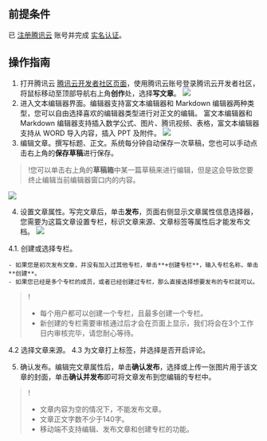 ## 前提条件

已 [注册腾讯云](https://cloud.tencent.com/document/product/378/17985) 账号并完成 [实名认证](https://cloud.tencent.com/document/product/378/3629)。

## 操作指南

1. 打开腾讯云 [腾讯云开发者社区页面](https://cloud.tencent.com/developer)，使用腾讯云账号登录腾讯云开发者社区，将鼠标移动至顶部导航右上角**创作**处，选择**写文章**。
![](https://qcloudimg.tencent-cloud.cn/raw/710f7871e687fec03a758f9fc8a0fc16.png)
2. 进入文本编辑器界面。编辑器支持富文本编辑器和 Markdown 编辑器两种类型，您可以自由选择喜欢的编辑器类型进行对正文的编辑。
   富文本编辑器和 Markdown 编辑器支持插入数学公式、图片、腾讯视频、表格，富文本编辑器支持从 WORD 导入内容，插入 PPT 及附件。
   ![](https://main.qcloudimg.com/raw/f0f931666c272dffc3130c1b89c6eb18.png)
3. 编辑文章。撰写标题、正文。系统每分钟自动保存一次草稿，您也可以手动点击右上角的**保存草稿**进行保存。
> !您可以单击右上角的**草稿箱**中某一篇草稿来进行编辑，但是这会导致您要终止编辑当前编辑器窗口内的内容。

 ![](https://main.qcloudimg.com/raw/89d3a8880b6e76f1a5463e6d1a9df1cc.png)

4. 设置文章属性。写完文章后，单击**发布**，页面右侧显示文章属性信息选择器，您需要为这篇文章设置专栏，标识文章来源、文章标签等属性后才能发布文档。
  ![](https://qcloudimg.tencent-cloud.cn/raw/48913bdb21f15f55b282ef531ad375e5.png)

 4.1. 创建或选择专栏。

	- 如果您是初次发布文章，并没有加入过其他专栏，单击**+创建专栏**，输入专栏名称，单击**创建**。
	- 如果您已经是多个专栏的成员，或者已经创建过专栏，那么直接选择想要发布的专栏就可以。
>!
>- 每个用户都可以创建一个专栏，且最多创建一个专栏。
>- 新创建的专栏需要审核通过后才会在页面上显示，我们将会在3个工作日内审核完毕，请您耐心等待。

 4.2 选择文章来源。
 4.3 为文章打上标签，并选择是否开启评论。

5. 确认发布。编辑完文章属性后，单击**确认发布**，选择或上传一张图片用于该文章的封面，单击**确认并发布**即可将文章发布到您编辑的专栏中。
>!
>- 文章内容为空的情况下，不能发布文章。
>- 文章正文字数不少于140字。
>- 移动端不支持编辑、发布文章和创建专栏的功能。
